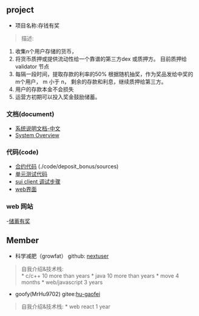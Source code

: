 ## project
- 项目名称:存钱有奖
> 描述: 
1. 收集n个用户存储的货币，
2. 将货币质押或提供流动性给一个靠谱的第三方dex 或质押方。 目前质押给validator 节点
3. 每隔一段时间，提取存款的利率的50% 根据随机抽奖，作为奖品发给中奖的m个用户， m 小于 n，
剩余的存款和利息，继续质押给第三方。
4. 用户的存款本金不会损失
5. 运营方初期可以投入奖金鼓励储蓄。


### 文档(document)

- [系统说明文档-中文](./deposit-bonus-show-chinese.pdf)
- [System Overview](./deposit-bonus-show-english.pdf)

### 代码(code)

- [合约代码]() (./code/deposit_bonus/sources)
- [单元测试代码](./code/deposit_bonus/tests/deposit_bonus_tests.move)
- [sui client 调试步骤 ](./code/deposit_bonus/log/client-devnet.md)
- [web界面](./demo/react-app)

### web 网站
-[储蓄有奖](https://deposit-bonus-gamma.vercel.app/)


## Member
- 科学减肥（growfat） github: [nextuser]((https://www.github.com/nextuser/deposit-bonus) )
> 自我介绍&技术栈:  
    * c/c++ 10 more than years
    * java 10 more than years
    * move 4 months
    * web/javascript 3 years
- goofy(MrHu9702) gitee:[hu-gaofei](https://gitee.com/hu-gaofei/react-sui-app)
> 自我介绍&技术栈:
    * web react  1 year
